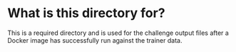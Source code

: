 # What is this directory for?

This is a required directory and is used for the challenge output files after a Docker image has successfully run against the trainer data.
